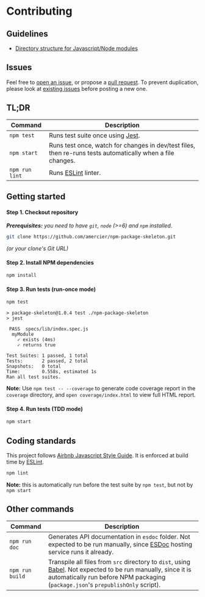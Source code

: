 # Contributing

## Guidelines

- [Directory structure for Javascript/Node modules](https://gist.github.com/tracker1/59f2c13044315f88bee9#file-01-directory-structure-md)

## Issues

Feel free to [open an issue](https://github.com/amercier/npm-package-skeleton/issues/new),
or propose a [pull request](https://github.com/amercier/npm-package-skeleton/pulls).
To prevent duplication, please look at [existing issues](https://github.com/amercier/npm-package-skeleton/issues?q=is%3Aissue) before posting a new one.

## TL;DR

| Command        | Description                                                                                                |
| -------------- | ---------------------------------------------------------------------------------------------------------- |
| `npm test`     | Runs test suite once using [Jest](http://jestjs.io/).                                                      |
| `npm start`    | Runs test once, watch for changes in dev/test files, then re-runs tests automatically when a file changes. |
| `npm run lint` | Runs [ESLint](https://eslint.org/) linter.                                                                 |

## Getting started

#### Step 1. Checkout repository

_**Prerequisites:** you need to have `git`, `node` (>=6) and `npm` installed_.

```bash
git clone https://github.com/amercier/npm-package-skeleton.git
```

_(or your clone's Git URL)_

#### Step 2. Install NPM dependencies

```bash
npm install
```

#### Step 3. Run tests (run-once mode)

```bash
npm test
```

```log
> package-skeleton@1.0.4 test ./npm-package-skeleton
> jest

 PASS  specs/lib/index.spec.js
  myModule
    ✓ exists (4ms)
    ✓ returns true

Test Suites: 1 passed, 1 total
Tests:       2 passed, 2 total
Snapshots:   0 total
Time:        0.558s, estimated 1s
Ran all test suites.
```

**Note:** Use `npm test -- --coverage` to generate code coverage report in the `coverage` directory, and `open coverage/index.html` to view full HTML report.

#### Step 4. Run tests (TDD mode)

```bash
npm start
```

## Coding standards

This project follows [Airbnb Javascript Style Guide](https://github.com/airbnb/javascript). It is enforced at build time by [ESLint](http://eslint.org/).

```bash
npm lint
```

**Note:** this is automatically run before the test suite by `npm test`, but not by `npm start`

## Other commands

| Command         | Description                                                                                                                                                                                                             |
| --------------- | ----------------------------------------------------------------------------------------------------------------------------------------------------------------------------------------------------------------------- |
| `npm run doc`   | Generates API documentation in `esdoc` folder. Not expected to be run manually, since [ESDoc](https://esdoc.org/) hosting service runs it already.                                                                      |
| `npm run build` | Transpile all files from `src` directory to `dist`, using [Babel](https://babeljs.io/). Not expected to be run manually, since it is automatically run before NPM packaging (`package.json`'s `prepublishOnly` script). |
